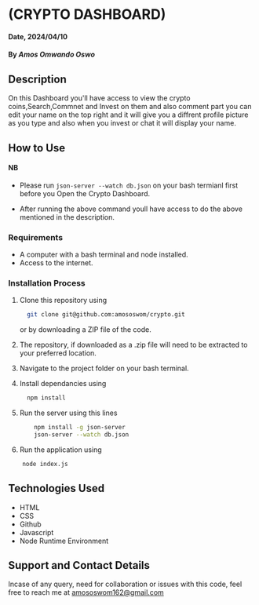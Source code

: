 # (CRYPTO DASHBOARD)

#### Date, 2024/04/10

#### By *Amos Omwando Oswo*

## Description

On this Dashboard you'll have access to view the crypto coins,Search,Commnet and Invest on them and also comment part you can edit your name on the top right and it will give you a diffrent profile picture as you type and also when you invest or chat it will display your name.

## How to Use
#### NB 
 * Please run `json-server --watch db.json`   on your bash termianl first before you Open the Crypto Dashboard.

* After running the above command youll have access to do the above mentioned in the description.

### Requirements

* A computer with a bash terminal and node installed.
* Access to the internet.

### Installation Process

1. Clone this repository using

    ```bash
      git clone git@github.com:amososwom/crypto.git
    ```

    or by downloading a ZIP file of the code.
  
2. The repository, if downloaded as a .zip file will need to be extracted to your preferred location.

3. Navigate to the project folder on your bash terminal.

4. Install dependancies using

    ```bash
      npm install
    ```

5. Run the server using this lines

    ```bash
        npm install -g json-server
        json-server --watch db.json
    ```

6. Run the application using

```bash
    node index.js
```

## Technologies Used

* HTML
* CSS
* Github
* Javascript
* Node Runtime Environment

## Support and Contact Details

Incase of any query, need for collaboration or issues with this code, feel free to reach me at
<amososwom162@gmail.com>
